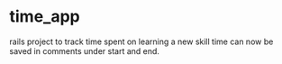 # time_app
rails project to track time spent on learning a new skill
time can now be saved in comments under start and end.  